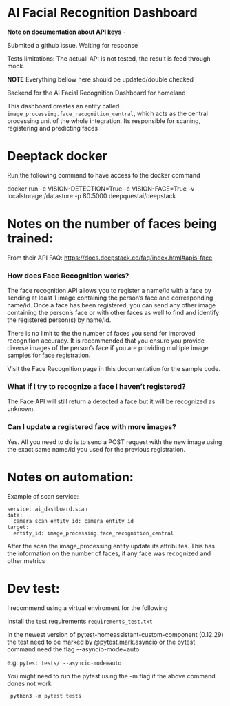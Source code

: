 # AI Facial Recognition Dashboard


**Note on documentation about API keys** - 

Submited a github issue. Waiting for response


Tests limitations: The actuall API is not tested, the result is feed through mock.

**NOTE** Everything bellow here should be updated/double checked

Backend for the AI Facial Recognition Dashboard for homeland

This dashboard creates an entity called ```image_processing.face_recognition_central```, which acts as the central processing unit of the whole integration. 
Its responsible for scaning, registering and predicting faces

# Deeptack docker 

Run the following command to have access to the docker command

docker run -e VISION-DETECTION=True -e VISION-FACE=True -v localstorage:/datastore -p 80:5000 deepquestai/deepstack

# Notes on the number of faces being trained: 
From their API FAQ: https://docs.deepstack.cc/faq/index.html#apis-face

### How does Face Recognition works?
The face recognition API allows you to register a name/id with a face by sending at least 1 image containing the person’s face and corresponding name/id. Once a face has been registered, you can send any other image containing the person’s face or with other faces as well to find and identify the registered person(s) by name/id.

There is no limit to the the number of faces you send for improved recognition accuracy. It is recommended that you ensure you provide diverse images of the person’s face if you are providing multiple image samples for face registration.

Visit the Face Recognition page in this documentation for the sample code.

### What if I try to recognize a face I haven’t registered?
The Face API will still return a detected a face but it will be recognized as unknown.

### Can I update a registered face with more images?
Yes. All you need to do is to send a POST request with the new image using the exact same name/id you used for the previous registration.

# Notes on automation: 

Example of scan service: 

```
service: ai_dashboard.scan
data:
  camera_scan_entity_id: camera_entity_id
target:
  entity_id: image_processing.face_recognition_central
```

After the scan the image_processing entity update its attributes. This has the information on the number of faces, if any face was recognized  and other metrics

# 


# Dev test:
I recommend using a virtual enviroment for the following

Install the test requirements ```requirements_test.txt```

In the newest version of pytest-homeassistant-custom-component (0.12.29) the test need to be marked by @pytest.mark.asyncio or the pytest command need the flag --asyncio-mode=auto

e.g. 
``` pytest tests/ --asyncio-mode=auto ```

You might need to run the pytest using the -m flag if the above command dones not work

``` python3 -m pytest tests```


